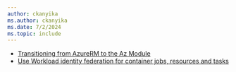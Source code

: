 ```yaml
---
author: ckanyika
ms.author: ckanyika
ms.date: 7/2/2024
ms.topic: include
---
```


- [Transitioning from AzureRM to the Az Module](#transitioning-from-azurerm-to-the-az-module)
- [Use Workload identity federation for container jobs, resources and tasks](#use-workload-identity-federation-for-container-jobs-resources-and-tasks)
